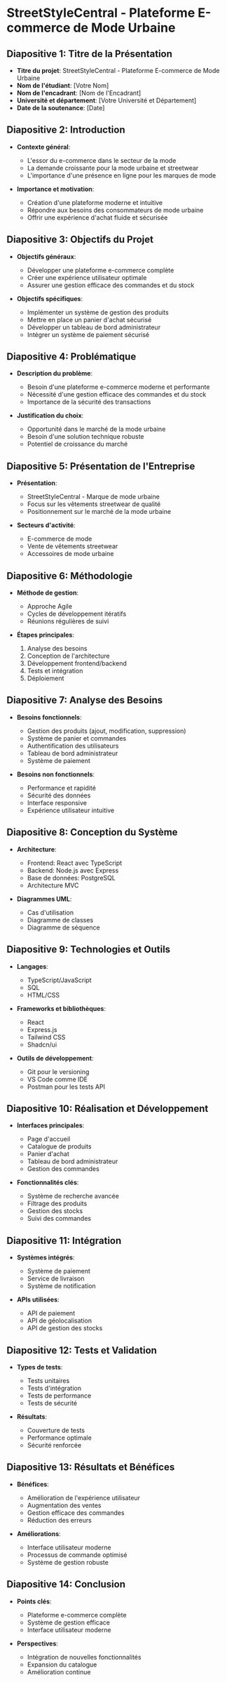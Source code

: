 # StreetStyleCentral - Plateforme E-commerce de Mode Urbaine

## Diapositive 1: Titre de la Présentation
- **Titre du projet**: StreetStyleCentral - Plateforme E-commerce de Mode Urbaine
- **Nom de l'étudiant**: [Votre Nom]
- **Nom de l'encadrant**: [Nom de l'Encadrant]
- **Université et département**: [Votre Université et Département]
- **Date de la soutenance**: [Date]

## Diapositive 2: Introduction
- **Contexte général**:
  - L'essor du e-commerce dans le secteur de la mode
  - La demande croissante pour la mode urbaine et streetwear
  - L'importance d'une présence en ligne pour les marques de mode

- **Importance et motivation**:
  - Création d'une plateforme moderne et intuitive
  - Répondre aux besoins des consommateurs de mode urbaine
  - Offrir une expérience d'achat fluide et sécurisée

## Diapositive 3: Objectifs du Projet
- **Objectifs généraux**:
  - Développer une plateforme e-commerce complète
  - Créer une expérience utilisateur optimale
  - Assurer une gestion efficace des commandes et du stock

- **Objectifs spécifiques**:
  - Implémenter un système de gestion des produits
  - Mettre en place un panier d'achat sécurisé
  - Développer un tableau de bord administrateur
  - Intégrer un système de paiement sécurisé

## Diapositive 4: Problématique
- **Description du problème**:
  - Besoin d'une plateforme e-commerce moderne et performante
  - Nécessité d'une gestion efficace des commandes et du stock
  - Importance de la sécurité des transactions

- **Justification du choix**:
  - Opportunité dans le marché de la mode urbaine
  - Besoin d'une solution technique robuste
  - Potentiel de croissance du marché

## Diapositive 5: Présentation de l'Entreprise
- **Présentation**:
  - StreetStyleCentral - Marque de mode urbaine
  - Focus sur les vêtements streetwear de qualité
  - Positionnement sur le marché de la mode urbaine

- **Secteurs d'activité**:
  - E-commerce de mode
  - Vente de vêtements streetwear
  - Accessoires de mode urbaine

## Diapositive 6: Méthodologie
- **Méthode de gestion**:
  - Approche Agile
  - Cycles de développement itératifs
  - Réunions régulières de suivi

- **Étapes principales**:
  1. Analyse des besoins
  2. Conception de l'architecture
  3. Développement frontend/backend
  4. Tests et intégration
  5. Déploiement

## Diapositive 7: Analyse des Besoins
- **Besoins fonctionnels**:
  - Gestion des produits (ajout, modification, suppression)
  - Système de panier et commandes
  - Authentification des utilisateurs
  - Tableau de bord administrateur
  - Système de paiement

- **Besoins non fonctionnels**:
  - Performance et rapidité
  - Sécurité des données
  - Interface responsive
  - Expérience utilisateur intuitive

## Diapositive 8: Conception du Système
- **Architecture**:
  - Frontend: React avec TypeScript
  - Backend: Node.js avec Express
  - Base de données: PostgreSQL
  - Architecture MVC

- **Diagrammes UML**:
  - Cas d'utilisation
  - Diagramme de classes
  - Diagramme de séquence

## Diapositive 9: Technologies et Outils
- **Langages**:
  - TypeScript/JavaScript
  - SQL
  - HTML/CSS

- **Frameworks et bibliothèques**:
  - React
  - Express.js
  - Tailwind CSS
  - Shadcn/ui

- **Outils de développement**:
  - Git pour le versioning
  - VS Code comme IDE
  - Postman pour les tests API

## Diapositive 10: Réalisation et Développement
- **Interfaces principales**:
  - Page d'accueil
  - Catalogue de produits
  - Panier d'achat
  - Tableau de bord administrateur
  - Gestion des commandes

- **Fonctionnalités clés**:
  - Système de recherche avancée
  - Filtrage des produits
  - Gestion des stocks
  - Suivi des commandes

## Diapositive 11: Intégration
- **Systèmes intégrés**:
  - Système de paiement
  - Service de livraison
  - Système de notification

- **APIs utilisées**:
  - API de paiement
  - API de géolocalisation
  - API de gestion des stocks

## Diapositive 12: Tests et Validation
- **Types de tests**:
  - Tests unitaires
  - Tests d'intégration
  - Tests de performance
  - Tests de sécurité

- **Résultats**:
  - Couverture de tests
  - Performance optimale
  - Sécurité renforcée

## Diapositive 13: Résultats et Bénéfices
- **Bénéfices**:
  - Amélioration de l'expérience utilisateur
  - Augmentation des ventes
  - Gestion efficace des commandes
  - Réduction des erreurs

- **Améliorations**:
  - Interface utilisateur moderne
  - Processus de commande optimisé
  - Système de gestion robuste

## Diapositive 14: Conclusion
- **Points clés**:
  - Plateforme e-commerce complète
  - Système de gestion efficace
  - Interface utilisateur moderne

- **Perspectives**:
  - Intégration de nouvelles fonctionnalités
  - Expansion du catalogue
  - Amélioration continue 
